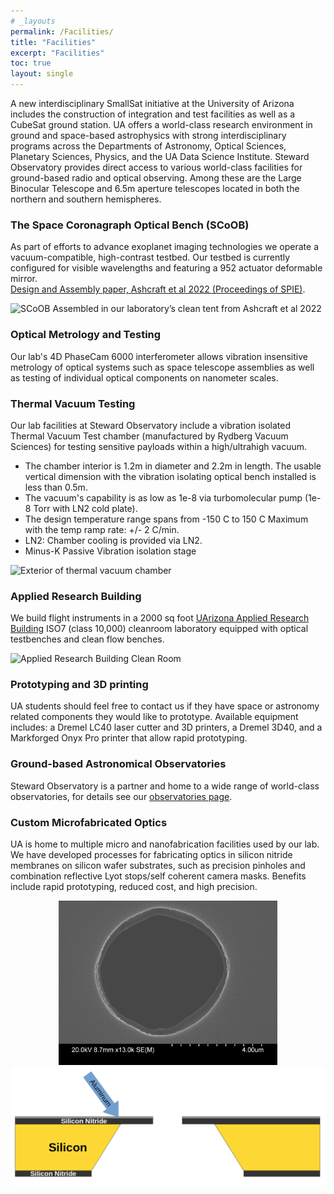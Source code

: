 ```yaml
---
# _layouts
permalink: /Facilities/
title: "Facilities"
excerpt: "Facilities"
toc: true
layout: single
---
```


A new interdisciplinary SmallSat initiative at the University of Arizona includes the construction of integration and test facilities as well as a CubeSat ground station. UA offers a world-class research environment in ground and space-based astrophysics with strong interdisciplinary programs across the Departments of Astronomy, Optical Sciences, Planetary Sciences, Physics, and the UA Data Science Institute. Steward Observatory provides direct access to various world-class facilities for ground-based radio and optical observing. Among these are the Large Binocular Telescope and 6.5m aperture telescopes located in both the northern and southern hemispheres.

### The Space Coronagraph Optical Bench (SCoOB)
As part of efforts to advance exoplanet imaging technologies we operate a vacuum-compatible, high-contrast testbed. Our testbed is currently configured for visible wavelengths and featuring a 952 actuator deformable mirror.  
[Design and Assembly paper, Ashcraft et al 2022 (Proceedings of SPIE)](https://arxiv.org/abs/2208.01156). 

![SCoOB Assembled in our laboratory’s clean tent from Ashcraft et al 2022](/assets/testbed_assembled.png)

### Optical Metrology and Testing

Our lab's 4D PhaseCam 6000 interferometer allows vibration insensitive metrology of optical systems such as space telescope assemblies as well as testing of individual optical components on nanometer scales.

### Thermal Vacuum Testing
Our lab facilities at Steward Observatory include a vibration isolated Thermal Vacuum Test chamber (manufactured by Rydberg Vacuum Sciences) for testing sensitive payloads within a high/ultrahigh vacuum.

- The chamber interior is 1.2m in diameter and 2.2m in length. The usable vertical dimension with the vibration isolating optical bench installed is less than 0.5m.
- The vacuum's capability is as low as 1e-8 via turbomolecular pump (1e-8 Torr with LN2 cold plate).
- The design temperature range spans from -150 C to 150 C Maximum with the temp ramp rate: +/- 2 C/min. 
- LN2: Chamber cooling is provided via LN2.
- Minus-K Passive Vibration isolation stage

![Exterior of thermal vacuum chamber](/assets/IMG_1365.JPG)

### Applied Research Building

 We build flight instruments in a 2000 sq foot  [UArizona Applied Research Building](
https://research.arizona.edu/facilities-units/applied-research-building) ISO7 (class 10,000) cleanroom laboratory equipped with optical testbenches and clean flow  benches.

 ![Applied Research Building Clean Room](/assets/ARB_lab20240514_5818.jpeg)
 
### Prototyping and 3D printing

UA students should feel free to contact us if they have space or astronomy related components they would like to prototype. Available equipment includes: a Dremel LC40 laser cutter and 3D printers, a Dremel 3D40, and a Markforged Onyx Pro printer that allow rapid prototyping.


### Ground-based Astronomical Observatories

Steward Observatory is a partner and home to a wide range of world-class observatories, for details see our [observatories page](observatories.md).

### Custom Microfabricated Optics

UA is home to multiple micro and nanofabrication facilities used by our lab. We have developed processes for fabricating optics in silicon nitride membranes on silicon wafer substrates, such as precision pinholes and combination reflective Lyot stops/self coherent camera masks. Benefits include rapid prototyping, reduced cost, and high precision.

<p align="middle">
  <img src="/assets/P8.png" alt="Scanning Electron Microscope View of Pinhole" width="350"/>
  <img src="/assets/diagram.png" alt="Cross-section of Microfabricated Pinhole" width="600"/>
</p>
